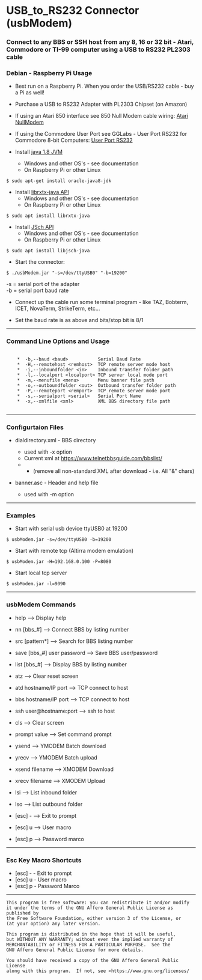 
# USB_to_RS232 Connector (usbModem)
 
  
 ### Connect to any BBS or SSH host from any 8, 16 or 32 bit - Atari, Commodore or TI-99 computer using a USB to RS232 PL2303 cable

 ### Debian - Raspberry Pi Usage

 * Best run on a Raspberry Pi. When you order the USB/RS232 cable - buy a Pi as well!

 * Purchase a USB to RS232 Adapter with PL2303 Chipset (on Amazon)
 
 *  If using an Atari 850 interface see 850 Null Modem cable wiring: [Atari NullModem](http://atari.fox-1.nl/atari-400-800-xl-xe/400-800-xl-xe-tools/null-modem-cable-wiring/)
 	
 *  If using the Commodore User Port see GGLabs - User Port RS232 for Commodore 8-bit Computers: [User Port RS232 ](https://gglabs.us/node/680)	
    
 * Install [java 1.8 JVM](https://www.oracle.com/java/technologies/javase-downloads.html)
    * Windows and other OS's - see documentation 
    * On Raspberry Pi or other Linux
  
``` 
$ sudo apt-get install oracle-java8-jdk 
```
 
 * Install [librxtx-java API](https://packages.debian.org/search?keywords=librxtx-java)  
    * Windows and other OS's - see documentation 
    * On Raspberry Pi or other Linux
   
``` 
$ sudo apt install librxtx-java
```

       
 * Install [JSch API](http://www.jcraft.com/jsch/) 
    * Windows and other OS's - see documentation
    * On Raspberry Pi or other Linux
       
```       
$ sudo apt install libjsch-java  
```

 * Start the connector:

``` 
$ ./usbModem.jar "-s=/dev/ttyUSB0" "-b=19200"
```
       
   -s   =  serial port of the adapter  
   -b   =  serial port baud rate
 
 * Connect up the cable run some terminal 
    program - like TAZ, Bobterm, ICET, NovaTerm, StrikeTerm, etc... 
    
 * Set the baud rate is as above and bits/stop bit is 8/1
 

------------------------------------------------------------

 ###  Command Line Options and Usage

```

    *  -b,--baud <baud>           Serial Baud Rate
    *  -H,--remotehost <remhost>  TCP remote server mode host
    *  -i,--inboundfolder <in>    Inbound transfer folder path
    *  -l,--localport <localport> TCP server local mode port 
    *  -m,--menufile <menu>       Menu banner file path
    *  -o,--outboundfolder <out>  Outbound transfer folder path
    *  -P,--remoteport <remport>  TCP remote server mode port
    *  -s,--serialport <serial>   Serial Port Name
    *  -x,--xmlfile <xml>         XML BBS directory file path
    
```

------------------------------------------------------------

 ###  Configurtaion Files
 
  * dialdirectory.xml  - BBS directory  
    - used with -x option
    - Current xml at  https://www.telnetbbsguide.com/bbslist/ 
    -   * (remove all non-standard XML after download - i.e. All "&" chars)
    
    
  * banner.asc - Header and help file
    - used with -m option


------------------------------------------------------------

 ### Examples

 *  Start with serial usb device ttyUSB0 at 19200
 
 
```
$ usbModem.jar -s=/dev/ttyUSB0 -b=19200
```


 * Start with remote tcp (Altirra modem emulation)
 

```
$ usbModem.jar -H=192.168.0.100 -P=8080
```


 *  Start local tcp server
 
```
$ usbModem.jar -l=9090
```

------------------------------------------------------------


 ### usbModem Commands
 

*   help   --> Display help
   
*   nn [bbs_#]   --> Connect BBS by listing number
*   src [pattern*]   --> Search for BBS listing number
*   save [bbs_#] user password   --> Save BBS user/password
*   list [bbs_#] --> Display BBS  by listing number

*   atz   -->  Clear reset screen
*   atd hostname/IP port   --> TCP connect to host    
*   bbs hostname/IP port   --> TCP connect to host   
*   ssh user@hostname:port  -->  ssh to host   
*   cls   -->  Clear screen        
*   prompt value   --> Set command prompt   
*   ysend   --> YMODEM Batch download
*   yrecv   --> YMODEM Batch upload 
*   xsend filename   --> XMODEM Download
*   xrecv filename   --> XMODEM Upload 
*   lsi   -->  List inbound folder
*   lso   -->  List outbound folder
*   [esc] -    --> Exit to prompt
*   [esc] u    --> User macro
*   [esc] p    --> Password marco



-------------------------------------------------------------

 ### Esc Key Macro Shortcuts
 

 *  [esc] -    -  Exit to prompt
 *  [esc] u    -  User macro
 *  [esc] p    -  Password Marco


-------------------------------------------------------------

    This program is free software: you can redistribute it and/or modify
    it under the terms of the GNU Affero General Public License as published by
    the Free Software Foundation, either version 3 of the License, or
    (at your option) any later version.

    This program is distributed in the hope that it will be useful,
    but WITHOUT ANY WARRANTY; without even the implied warranty of
    MERCHANTABILITY or FITNESS FOR A PARTICULAR PURPOSE.  See the
    GNU Affero General Public License for more details.

    You should have received a copy of the GNU Affero General Public License
    along with this program.  If not, see <https://www.gnu.org/licenses/
    
